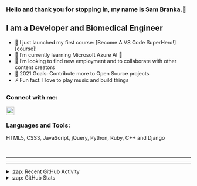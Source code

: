 ### Hello and thank you for stopping in, my name is Sam Branka.👋

<!-- [![Website]({enter website icon img location}](https://website.com) -->
<!-- [![LinkedIn](https://img.shields.io/twitter/follow/codeSTACKr?color=1DA1F2&logo=twitter&style=for-the-badge)](https://twitter.com/intent/follow?original_referer=https%3A%2F%2Fgithub.com%2FcodeSTACKr&screen_name=) -->

## I am a Developer and Biomedical Engineer

- 🔭 I just launched my first course: [Become A VS Code SuperHero!][course]!
- 🌱 I’m currently learning Microsoft Azure AI 🤣
- 👯 I’m looking to find new employment and to collaborate with other content creators
- 🥅 2021 Goals: Contribute more to Open Source projects
- ⚡ Fun fact: I love to play music and build things

### Connect with me:

<!-- [<img align="left" alt="#" width="22px" src="#" />][website] -->
[<img align="left" alt="SDBranka | LinkedIn" width="22px" src="https://cdn.jsdelivr.net/npm/simple-icons@v3/icons/linkedin.svg" />][linkedin]

<br />

### Languages and Tools:

HTML5, CSS3, JavaScript, jQuery, Python, Ruby, C++ and Django

<br />

---


---

<details>
  <summary>:zap: Recent GitHub Activity</summary>
  
<!--START_SECTION:activity-->
1. 💪 Opened PR [#53](https://github.com/mei-manzo/Group-Project/pull/53) in [mei-manzo/Group-Project](https://github.com/mei-manzo/Group-Project)
2. 💪 Opened PR [#52](https://github.com/mei-manzo/Group-Project/pull/52) in [mei-manzo/Group-Project](https://github.com/mei-manzo/Group-Project)
3. 💪 Opened PR [#51](https://github.com/mei-manzo/Group-Project/pull/51) in [mei-manzo/Group-Project](https://github.com/mei-manzo/Group-Project)
4. 💪 Opened PR [#50](https://github.com/mei-manzo/Group-Project/pull/50) in [mei-manzo/Group-Project](https://github.com/mei-manzo/Group-Project)
5. 💪 Opened PR [#48](https://github.com/mei-manzo/Group-Project/pull/48) in [mei-manzo/Group-Project](https://github.com/mei-manzo/Group-Project)
<!--END_SECTION:activity-->

</details>

<details>
  <summary>:zap: GitHub Stats</summary>
  <img align="left" alt="SDBranka's GitHub Stats" src="https://github-readme-stats.vercel.app/api?username=SDBranka&show_icons=true&theme=gruvbox&hide_border=true" />

</details>

[linkedin]: https://linkedin.com/in/SDBranka
